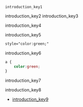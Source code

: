 ```ngMeta
introduction_key1
```

introduction_key2
introduction_key3


introduction_key4


introduction_key5


```html
style="color:green;"
```
introduction_key6


```css
a {
    color:green; 
}
```
introduction_key7



introduction_key8


- [introduction_key9]([En](http://learn.shayhowe.com/html-css/building-your-first-web-page/#common-css-terms))
